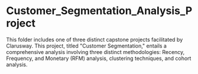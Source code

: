 # Customer_Segmentation_Analysis_Project
This folder includes one of three distinct capstone projects facilitated by Clarusway. This project, titled "Customer Segmentation," entails a comprehensive analysis involving three distinct methodologies: Recency, Frequency, and Monetary (RFM) analysis, clustering techniques, and cohort analysis.
